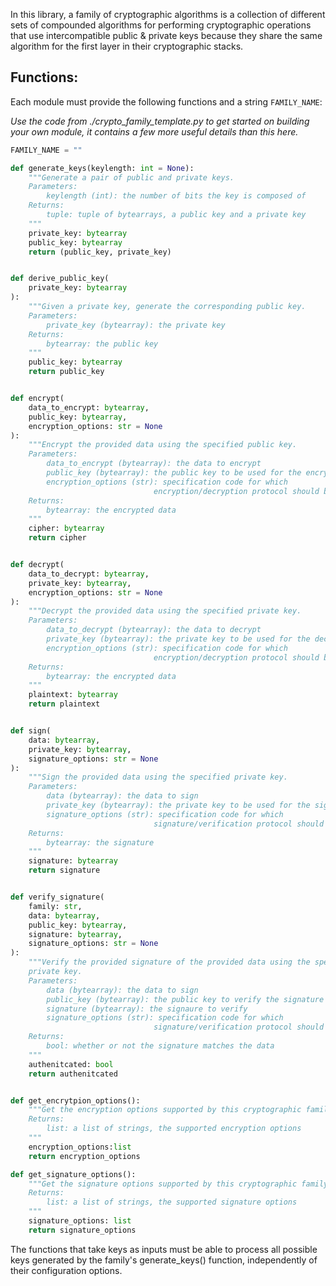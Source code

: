In this library, a family of cryptographic algorithms is a collection of different sets of compounded algorithms for performing cryptographic operations that use intercompatible public & private keys because they share the same algorithm for the first layer in their cryptographic stacks.

## Functions:

Each module must provide the following functions and a string `FAMILY_NAME`:

_Use the code from ./crypto_family_template.py to get started on building your own module, it contains a few more useful details than this here._

```python
FAMILY_NAME = ""

def generate_keys(keylength: int = None):
    """Generate a pair of public and private keys.
    Parameters:
        keylength (int): the number of bits the key is composed of
    Returns:
        tuple: tuple of bytearrays, a public key and a private key
    """
    private_key: bytearray
    public_key: bytearray
    return (public_key, private_key)


def derive_public_key(
    private_key: bytearray
):
    """Given a private key, generate the corresponding public key.
    Parameters:
        private_key (bytearray): the private key
    Returns:
        bytearray: the public key
    """
    public_key: bytearray
    return public_key


def encrypt(
    data_to_encrypt: bytearray,
    public_key: bytearray,
    encryption_options: str = None
):
    """Encrypt the provided data using the specified public key.
    Parameters:
        data_to_encrypt (bytearray): the data to encrypt
        public_key (bytearray): the public key to be used for the encryption
        encryption_options (str): specification code for which
                                encryption/decryption protocol should be used
    Returns:
        bytearray: the encrypted data
    """
    cipher: bytearray
    return cipher


def decrypt(
    data_to_decrypt: bytearray,
    private_key: bytearray,
    encryption_options: str = None
):
    """Decrypt the provided data using the specified private key.
    Parameters:
        data_to_decrypt (bytearray): the data to decrypt
        private_key (bytearray): the private key to be used for the decryption
        encryption_options (str): specification code for which
                                encryption/decryption protocol should be used
    Returns:
        bytearray: the encrypted data
    """
    plaintext: bytearray
    return plaintext


def sign(
    data: bytearray,
    private_key: bytearray,
    signature_options: str = None
):
    """Sign the provided data using the specified private key.
    Parameters:
        data (bytearray): the data to sign
        private_key (bytearray): the private key to be used for the signing
        signature_options (str): specification code for which
                                signature/verification protocol should be used
    Returns:
        bytearray: the signature
    """
    signature: bytearray
    return signature


def verify_signature(
    family: str,
    data: bytearray,
    public_key: bytearray,
    signature: bytearray,
    signature_options: str = None
):
    """Verify the provided signature of the provided data using the specified
    private key.
    Parameters:
        data (bytearray): the data to sign
        public_key (bytearray): the public key to verify the signature against
        signature (bytearray): the signaure to verify
        signature_options (str): specification code for which
                                signature/verification protocol should be used
    Returns:
        bool: whether or not the signature matches the data
    """
    authenitcated: bool
    return authenitcated


def get_encrytpion_options():
    """Get the encryption options supported by this cryptographic family.
    Returns:
        list: a list of strings, the supported encryption options
    """
    encryption_options:list
    return encryption_options

def get_signature_options():
    """Get the signature options supported by this cryptographic family.
    Returns:
        list: a list of strings, the supported signature options
    """
    signature_options: list
    return signature_options
```

The functions that take keys as inputs must be able to process all possible keys generated by the family's generate_keys() function, independently of their configuration options.
